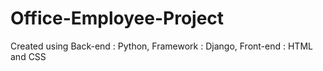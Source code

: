 # Office-Employee-Project
Created using Back-end : Python, Framework : Django, Front-end : HTML and CSS

